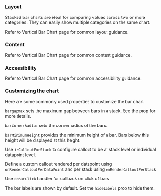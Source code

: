 ### Layout

Stacked bar charts are ideal for comparing values across two or more categories. They can easily show multiple categories on the same chart.

Refer to Vertical Bar Chart page for common layout guidance.

### Content

Refer to Vertical Bar Chart page for common content guidance.

### Accessibility

Refer to Vertical Bar Chart page for common accessibility guidance.

### Customizing the chart

Here are some commonly used properties to customize the bar chart.

`bargapmax` sets the maximum gap between bars in a stack. See the prop for more details.

`barCornerRadius` sets the corner radius of the bars.

`barMinimumHeight` provides the minimum height of a bar. Bars below this height will be displayed at this height.

Use `isCalloutForStack` to configure callout to be at stack level or individual datapoint level.

Define a custom callout rendered per datapoint using `onRenderCalloutPerDataPoint` and per stack using `onRenderCalloutPerStack`

Use `onBarClick` handler for callback on click of bars

The bar labels are shown by default. Set the `hideLabels` prop to hide them.

